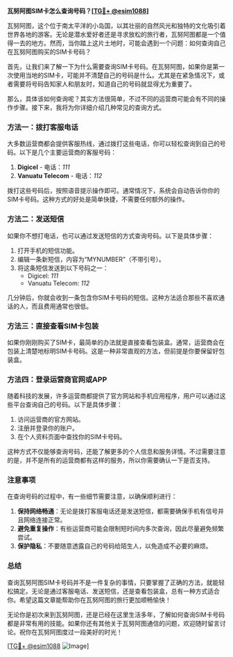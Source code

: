 **瓦努阿图SIM卡怎么查询号码？[[TG💪+ @esim1088](https://t.me/s/esim1088)]**

瓦努阿图，这个位于南太平洋的小岛国，以其壮丽的自然风光和独特的文化吸引着世界各地的游客。无论是潜水爱好者还是寻求放松的旅行者，瓦努阿图都是一个值得一去的地方。然而，当你踏上这片土地时，可能会遇到一个问题：如何查询自己在瓦努阿图购买的SIM卡号码？

首先，让我们来了解一下为什么需要查询SIM卡号码。在瓦努阿图，如果你是第一次使用当地的SIM卡，可能并不清楚自己的号码是什么。尤其是在紧急情况下，或者需要将号码告知家人和朋友时，知道自己的号码就显得尤为重要了。

那么，具体该如何查询呢？其实方法很简单，不过不同的运营商可能会有不同的操作步骤。接下来，我将为你详细介绍几种常见的查询方式。

### 方法一：拨打客服电话

大多数运营商都会提供客服热线，通过拨打这些电话，你可以轻松查询到自己的号码。以下是几个主要运营商的客服号码：

1. **Digicel** - 电话：*111*
2. **Vanuatu Telecom** - 电话：*112*

拨打这些号码后，按照语音提示操作即可。通常情况下，系统会自动告诉你你的SIM卡号码。这种方式的好处是简单快捷，不需要任何额外的操作。

### 方法二：发送短信

如果你不想打电话，也可以通过发送短信的方式查询号码。以下是具体步骤：

1. 打开手机的短信功能。
2. 编辑一条新短信，内容为“MYNUMBER”（不带引号）。
3. 将这条短信发送到以下号码之一：
   - Digicel: *111*
   - Vanuatu Telecom: *112*

几分钟后，你就会收到一条包含你SIM卡号码的短信。这种方法适合那些不喜欢通话的人，而且费用通常也很低。

### 方法三：直接查看SIM卡包装

如果你刚刚购买了SIM卡，最简单的办法就是直接查看包装盒。通常，运营商会在包装上清楚地标明SIM卡号码。这是一种非常直观的方法，但前提是你要保留好包装盒。

### 方法四：登录运营商官网或APP

随着科技的发展，许多运营商都提供了官方网站和手机应用程序，用户可以通过这些平台查询自己的号码。以下是具体步骤：

1. 访问运营商的官方网站。
2. 注册并登录你的账户。
3. 在个人资料页面中查找你的SIM卡号码。

这种方式不仅能够查询号码，还能了解更多的个人信息和服务详情。不过需要注意的是，并不是所有的运营商都有这样的服务，所以你需要确认一下是否支持。

### 注意事项

在查询号码的过程中，有一些细节需要注意，以确保顺利进行：

1. **保持网络畅通**：无论是拨打客服电话还是发送短信，都需要确保手机有信号并且网络连接正常。
2. **避免重复操作**：有些运营商可能会限制短时间内多次查询，因此尽量避免频繁尝试。
3. **保护隐私**：不要随意透露自己的号码给陌生人，以免造成不必要的麻烦。

### 总结

查询瓦努阿图SIM卡号码并不是一件复杂的事情，只要掌握了正确的方法，就能轻松搞定。无论是通过客服电话、发送短信，还是查看包装盒，总有一种方式适合你。希望这篇文章能帮助你在瓦努阿图的旅行更加顺畅愉快！

无论你是初次来到瓦努阿图，还是已经在这里生活多年，了解如何查询SIM卡号码都是非常有用的技能。如果你还有其他关于瓦努阿图通信的问题，欢迎随时留言讨论。祝你在瓦努阿图度过一段美好的时光！

[[TG💪+ @esim1088](https://t.me/s/esim1088) ![Image](https://i.postimg.cc/4NQfJmqS/Snipaste-2025-05-13-00-14-12.png)]